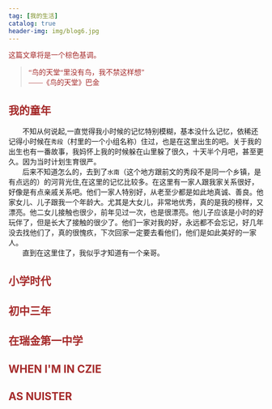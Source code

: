 ```yaml
---
tag: [我的生活]
catalog: true
header-img: img/blog6.jpg
---
```


 <font color = "brown" face = "楷体">  这篇文章将是一个棕色基调。</font>    
> <font color = "brown" face = "楷体">“鸟的天堂“里没有鸟，我不禁这样想”         
> ——《鸟的天堂》巴金</font>    


## **<font color = "brown">我的童年</font>**  
&nbsp;&nbsp;&nbsp;&nbsp;&nbsp;&nbsp;&nbsp;不知从何说起,一直觉得我小时候的记忆特别模糊，基本没什么记忆，依稀还记得小时候在`秀段`（村里的一个小组名称）住过，也是在这里出生的吧。关于我的出生也有一番故事，我妈怀上我的时候躲在山里躲了很久，十天半个月吧，甚至更久。因为当时计划生育很严。  
&nbsp;&nbsp;&nbsp;&nbsp;&nbsp;&nbsp;&nbsp;后来不知道怎么的，去到了`水南`（这个地方跟前文的秀段不是同一个乡镇，是有点远的）的河背光住,在这里的记忆比较多。在这里有一家人跟我家关系很好，好像是有点亲戚关系吧。他们一家人特别好，从老至少都是如此地真诚、善良。他家女儿、儿子跟我一个年龄大。尤其是大女儿，非常地优秀，真的是我的榜样，又漂亮。他二女儿接触也很少，前年见过一次，也是很漂亮。他儿子应该是小时的好玩伴了，但是长大了接触的很少了。他们一家对我的好，永远都不会忘记，好几年没去找他们了，真的很愧疚，下次回家一定要去看他们，他们是如此美好的一家人。  
&nbsp;&nbsp;&nbsp;&nbsp;&nbsp;&nbsp;&nbsp;直到在这里住了，我似乎才知道有一个亲哥。 

## **<font color = "brown">小学时代</font>**  

## **<font color = "brown">初中三年</font>**  

## **<font color = "brown">在瑞金第一中学</font>**  

## **<font color = "brown">WHEN I'M IN CZIE</font>**   

## **<font color = "brown">AS NUISTER</font>**   